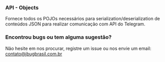 ### API - Objects

Fornece todos os POJOs necessários para serialization/deserialization de conteúdos JSON para realizar
comunicação com API do Telegram.

### Encontrou bugs ou tem alguma sugestão?
Não hesite em nos procurar, registre um issue ou nos envie um email: contato@jbugbrasil.com.br